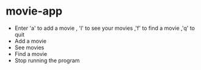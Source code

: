 # movie-app

- Enter 'a' to add a movie , 'l' to see your movies ,'f' to find a movie ,'q' to quit
- Add a movie 
- See movies
- Find a movie
- Stop running the program
